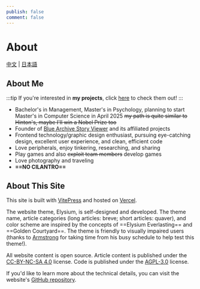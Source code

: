 ```yaml
---
publish: false
comment: false
---
```


# About

[中文](./about.md) | [日本語](./about.ja.md)

## About Me

:::tip
If you're interested in **my projects**, click [here](./projects) to check them out!
:::

- Bachelor's in Management, Master's in Psychology, planning to start Master's in Computer Science in April 2025 ~~my path is quite similar to Hinton's, maybe I'll win a Nobel Prize too~~
- Founder of [Blue Archive Story Viewer](https://blue-archive.io/) and its affiliated projects
- Frontend technology/graphic design enthusiast, pursuing eye-catching design, excellent user experience, and clean, efficient code
- Love peripherals, enjoy tinkering, researching, and sharing
- Play games and also ~~exploit team members~~ develop games
- Love photography and traveling
- **==NO CILANTRO==**

## About This Site

This site is built with [VitePress](https://vitepress.dev/) and hosted on [Vercel](https://vercel.com/).

The website theme, Elysium, is self-designed and developed. The theme name, article categories (long articles: breve; short articles: quaver), and color scheme are inspired by the concepts of ==Elysium Everlasting== and ==Golden Courtyard==. The theme is friendly to visually impaired users (thanks to [Armstrong](https://armstrong.viyf.org/) for taking time from his busy schedule to help test this theme!).

All website content is open source. Article content is published under the [CC-BY-NC-SA 4.0](https://creativecommons.org/licenses/by-nc-sa/4.0/) license. Code is published under the [AGPL-3.0](https://www.gnu.org/licenses/agpl-3.0.html) license.

If you'd like to learn more about the technical details, you can visit the website's [GitHub repository](https://github.com/mark9804/blog).
